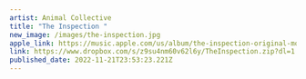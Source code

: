 ```yaml
---
artist: Animal Collective
title: "The Inspection "
new_image: /images/the-inspection.jpg
apple_link: https://music.apple.com/us/album/the-inspection-original-motion-picture-soundtrack/1652739721
link: https://www.dropbox.com/s/z9su4nm60v62l6y/TheInspection.zip?dl=1
published_date: 2022-11-21T23:53:23.221Z
---
```

